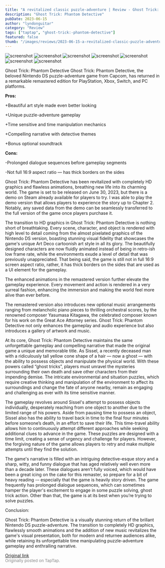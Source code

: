 ```yaml
---
title: "A revitalized classic puzzle-adventure | Review - Ghost Trick: Phantom Detective"
description: "Ghost Trick: Phantom Detective"
pubDate: 2023-06-15
author: "lyndonguitar"
category: "Review"
tags: ["taptap", "ghost-trick:-phantom-detective"]
featured: false
thumb: "/images/reviews/2023-06-15-a-revitalized-classic-puzzle-adventure--review---ghost-trick-phantom-detective-0.avif"
---
```


<div class="gallery">
  <img src="/images/reviews/2023-06-15-a-revitalized-classic-puzzle-adventure--review---ghost-trick-phantom-detective-0.avif" alt="screenshot" />
  <img src="/images/reviews/2023-06-15-a-revitalized-classic-puzzle-adventure--review---ghost-trick-phantom-detective-1.avif" alt="screenshot" />
  <img src="/images/reviews/2023-06-15-a-revitalized-classic-puzzle-adventure--review---ghost-trick-phantom-detective-2.avif" alt="screenshot" />
  <img src="/images/reviews/2023-06-15-a-revitalized-classic-puzzle-adventure--review---ghost-trick-phantom-detective-3.avif" alt="screenshot" />
  <img src="/images/reviews/2023-06-15-a-revitalized-classic-puzzle-adventure--review---ghost-trick-phantom-detective-4.avif" alt="screenshot" />
  <img src="/images/reviews/2023-06-15-a-revitalized-classic-puzzle-adventure--review---ghost-trick-phantom-detective-5.avif" alt="screenshot" />
  <img src="/images/reviews/2023-06-15-a-revitalized-classic-puzzle-adventure--review---ghost-trick-phantom-detective-6.avif" alt="screenshot" />
</div>

Ghost Trick: Phantom Detective
Ghost Trick: Phantom Detective, the beloved Nintendo DS puzzle-adventure game from Capcom, has returned in a remarkable remastered edition for PlayStation, Xbox, Switch, and PC platforms.


**Pros:**


+Beautiful art style made even better looking

+Unique puzzle-adventure gameplay

+Time sensitive and time manipulation mechanics

+Compelling narrative with detective themes

+Bonus optional soundtrack


**Cons:**


-Prolonged dialogue sequences before gameplay segments

-Not full 16:9 aspect ratio — has thick borders on the sides

Ghost Trick: Phantom Detective has been revitalized with completely HD graphics and flawless animations, breathing new life into its charming world. The game is set to be released on June 30, 2023, but there is a demo on Steam already available for players to try. I was able to play the demo version that allows players to experience the story up to Chapter 2. Notably, any saved data from the demo can be seamlessly transferred to the full version of the game once players purchase it.

The transition to HD graphics in Ghost Trick: Phantom Detective is nothing short of breathtaking. Every scene, character, and object is rendered with high level to detail coming from the almost pixelated graphics of the Nintendo DS version, boasting stunning visual fidelity that showcases the game's unique Art Deco cartoonish art style in all its glory. The beautifully designed characters are now fluidly animated instead of being in retro-ish low frame rate, while the environments exude a level of detail that was previously unappreciated.  That being said, the game is still not in full 16:9 screen aspect ratio, rather, it has thick borders on the sides that are used as a UI element for the gameplay.

The enhanced animations in the remastered version further elevate the gameplay experience. Every movement and action is rendered in a very surreal fashion, enhancing the immersion and making the world feel more alive than ever before.

The remastered version also introduces new optional music arrangements ranging from melancholic piano pieces to thrilling orchestral scores, by the renowned composer Yasumasa Kitagawa, the celebrated composer known for his work on the Great Ace Attorney series. Ghost Trick: Phantom Detective not only enhances the gameplay and audio experience but also introduces a gallery of artwork and music.

At its core, Ghost Trick: Phantom Detective maintains the same unforgettable gameplay and compelling narrative that made the original game a unique and memorable title. As Sissel, a recently deceased man with a ridiculously tall yellow cone shape of a hair — now a ghost — with the ability to possess objects and manipulate the physical world. With these powers called “ghost tricks”, players must unravel the mysteries surrounding their own death and save other characters from their impending demise. The intricate environmental and situation puzzles, which require creative thinking and manipulation of the environment to affect its surroundings and change the fate of anyone nearby, remain as engaging and challenging as ever with its time sensitive manner.

The gameplay revolves around Sissel's attempt to possess objects individually, desperately reaching from one object to another due to the limited range of his powers. Aside from pausing time to possess an object, Sissel also has the ability to travel back in time to the final four minutes before someone’s death, in an effort to save their life. This time-travel ability allows him to continuously attempt different approaches while seeking additional clues to advance in the game. These puzzles are designed with a time limit, creating a sense of urgency and challenge for players. However, the forgiving nature of the game allows players to retry and make multiple attempts until they find the solution.

The game's narrative is filled with an intriguing detective-esque story and a sharp, witty, and funny dialogue that has aged relatively well even more than a decade later. These dialogues aren’t fully voiced, which would have been a great icing on the cake for this remaster, so prepare for a bit of heavy reading -– especially that the game is heavily story driven. The game frequently has prolonged dialogue sequences, which can sometimes hamper the player's excitement to engage in some puzzle solving, ghost trick action. Other than that, the game is at its best when you’re trying to solve puzzles.

Conclusion:

Ghost Trick: Phantom Detective is a visually stunning return of the brillant Nintendo DS puzzle-adventure. The transition to completely HD graphics, flawlessly smooth animations and the addition of new music revitalizes the game's visual presentation, both for modern and returnee audiences alike, while retaining its unforgettable time manipulating puzzle-adventure gameplay and enthralling narrative.

[Original link](https://www.taptap.io/post/5815304)<br><span style="font-size: 0.95em; color: #888;">Originally posted on TapTap.</span>
